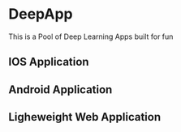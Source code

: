 # DeepApp
This is a Pool of Deep Learning Apps built for fun

## IOS Application

## Android Application

## Ligheweight Web Application

